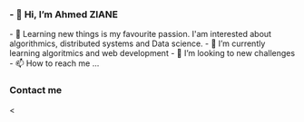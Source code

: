 <h3>- 👋 Hi, I’m Ahmed ZIANE </h1>
- 👀 Learning new things is my favourite passion. I'am interested about algorithmics, distributed systems and Data science.
- 🌱 I’m currently learning algoritmics and web development
- 💞️ I’m looking to new challenges
- 📫 How to reach me ...

<h3>Contact me</h3>
<
